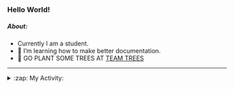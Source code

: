 ### Hello World!

##### About:
- Currently I am a student.
- 🌱 I’m learning how to make better documentation.
- 🌱 GO PLANT SOME TREES AT [TEAM TREES](https://teamtrees.org/)

---
<details>
  <summary>:zap: My Activity:</summary>
  
<!--START_SECTION:waka-->
![Code Time](http://img.shields.io/badge/Code%20Time-1%2C129%20hrs%2012%20mins-blue)

**I'm a Night 🦉** 

```text
🌞 Morning                1206 commits        ██░░░░░░░░░░░░░░░░░░░░░░░   08.57 % 
🌆 Daytime                5167 commits        █████████░░░░░░░░░░░░░░░░   36.71 % 
🌃 Evening                4023 commits        ███████░░░░░░░░░░░░░░░░░░   28.58 % 
🌙 Night                  3679 commits        ███████░░░░░░░░░░░░░░░░░░   26.14 % 
```
📅 **I'm Most Productive on Wednesday** 

```text
Monday                   2165 commits        ████░░░░░░░░░░░░░░░░░░░░░   15.38 % 
Tuesday                  1756 commits        ███░░░░░░░░░░░░░░░░░░░░░░   12.48 % 
Wednesday                3310 commits        ██████░░░░░░░░░░░░░░░░░░░   23.52 % 
Thursday                 1651 commits        ███░░░░░░░░░░░░░░░░░░░░░░   11.73 % 
Friday                   1364 commits        ██░░░░░░░░░░░░░░░░░░░░░░░   09.69 % 
Saturday                 1282 commits        ██░░░░░░░░░░░░░░░░░░░░░░░   09.11 % 
Sunday                   2547 commits        █████░░░░░░░░░░░░░░░░░░░░   18.10 % 
```


📊 **This Week I Spent My Time On** 

```text
🔥 Editors: 
VS Code                  5 hrs 56 mins       █████████████████████████   100.00 % 

🐱‍💻 Projects: 
praise                   4 hrs 59 mins       █████████████████████░░░░   84.09 % 
discord-bot              45 mins             ███░░░░░░░░░░░░░░░░░░░░░░   12.72 % 
CSF22                    11 mins             █░░░░░░░░░░░░░░░░░░░░░░░░   03.19 % 
```


 Last Updated on 25/05/2023 19:07:38 UTC
<!--END_SECTION:waka-->
</details>
